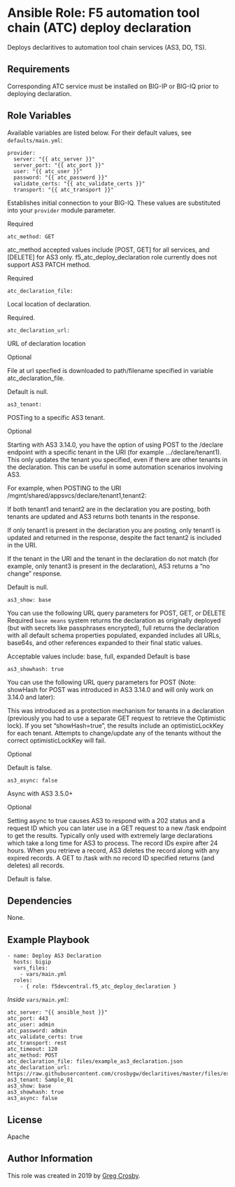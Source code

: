 # Ansible Role: F5 automation tool chain (ATC) deploy declaration

Deploys declaritives to automation tool chain services (AS3, DO, TS).

## Requirements

Corresponding ATC service must be installed on BIG-IP or BIG-IQ prior to deploying declaration.

## Role Variables

Available variables are listed below. For their default values, see `defaults/main.yml`:

    provider:
      server: "{{ atc_server }}"
      server_port: "{{ atc_port }}"
      user: "{{ atc_user }}"
      password: "{{ atc_password }}"
      validate_certs: "{{ atc_validate_certs }}"
      transport: "{{ atc_transport }}"

Establishes initial connection to your BIG-IQ. These values are substituted into
your ``provider`` module parameter.

Required

    atc_method: GET

atc_method accepted values include [POST, GET] for all services, and [DELETE] for AS3 only.
f5_atc_deploy_declaration role currently does not support AS3 PATCH method.

Required

    atc_declaration_file:

Local location of declaration.

Required.

    atc_declaration_url:

URL of declaration location

Optional

File at url specfied is downloaded to path/filename specified in variable atc_declaration_file.

Default is null.

    as3_tenant:

POSTing to a specific AS3 tenant.

Optional

Starting with AS3 3.14.0, you have the option of using POST to the /declare endpoint
with a specific tenant in the URI (for example …/declare/tenant1). This only updates
the tenant you specified, even if there are other tenants in the declaration. This
can be useful in some automation scenarios involving AS3.

For example, when POSTING to the URI /mgmt/shared/appsvcs/declare/tenant1,tenant2:

If both tenant1 and tenant2 are in the declaration you are posting, both tenants are
updated and AS3 returns both tenants in the response.

If only tenant1 is present in the declaration you are posting, only tenant1 is updated
and returned in the response, despite the fact tenant2 is included in the URI.

If the tenant in the URI and the tenant in the declaration do not match (for example, only
tenant3 is present in the declaration), AS3 returns a “no change” response.

Default is null.

    as3_show: base

You can use the following URL query parameters for POST, GET, or DELETE
Required
``base means`` system returns the declaration as originally deployed (but with secrets
like passphrases encrypted), full returns the declaration with all default schema
properties populated, expanded includes all URLs, base64s, and other references expanded
to their final static values.

Acceptable values include: base, full, expanded
Default is base

    as3_showhash: true

You can use the following URL query parameters for POST (Note: showHash for POST was
introduced in AS3 3.14.0 and will only work on 3.14.0 and later):

This was introduced as a protection mechanism for tenants in a declaration
(previously you had to use a separate GET request to retrieve the Optimistic lock).
If you set “showHash=true”, the results include an optimisticLockKey for each tenant.
Attempts to change/update any of the tenants without the correct optimisticLockKey will fail.

Optional

Default is false.

    as3_async: false

Async with AS3 3.5.0+

Optional

Setting async to true causes AS3 to respond with a 202 status and a request ID which
you can later use in a GET request to a new /task endpoint to get the results. Typically
only used with extremely large declarations which take a long time for AS3 to process.
The record IDs expire after 24 hours. When you retrieve a record, AS3 deletes the record
along with any expired records. A GET to /task with no record ID specified returns
(and deletes) all records.

Default is false.



## Dependencies

None.

## Example Playbook

    - name: Deploy AS3 Declaration
      hosts: bigip
      vars_files:
        - vars/main.yml
      roles:
        - { role: f5devcentral.f5_atc_deploy_declaration }

*Inside `vars/main.yml`*:

    atc_server: "{{ ansible_host }}"
    atc_port: 443
    atc_user: admin
    atc_password: admin
    atc_validate_certs: true
    atc_transport: rest
    atc_timeout: 120
    atc_method: POST
    atc_declaration_file: files/example_as3_declaration.json
    atc_declaration_url: https://raw.githubusercontent.com/crosbygw/declaritives/master/files/example_as3_declaration.json
    as3_tenant: Sample_01
    as3_show: base
    as3_showhash: true
    as3_async: false

## License

Apache

## Author Information

This role was created in 2019 by [Greg Crosby](https://github.com/crosbygw).<br>
